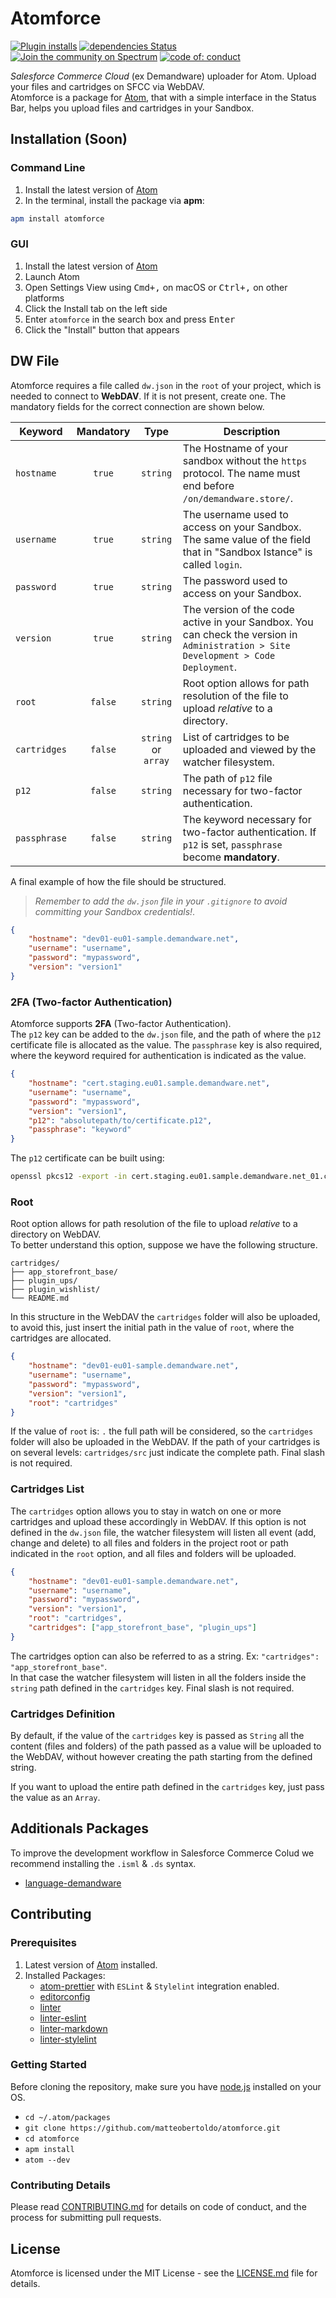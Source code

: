 # Atomforce

[![Plugin installs](https://img.shields.io/apm/dm/atomforce.svg)](https://atom.io/packages/atomforce) [![dependencies Status](https://david-dm.org/matteobertoldo/atomforce/status.svg)](https://david-dm.org/matteobertoldo/atomforce) [![Join the community on Spectrum](https://withspectrum.github.io/badge/badge.svg)](https://spectrum.chat/atomforce) [![code of: conduct](https://img.shields.io/badge/code_of-conduct-ff69b4.svg)](https://github.com/prettier/prettier)

_Salesforce Commerce Cloud_ (ex Demandware) uploader for Atom. Upload your files and cartridges on SFCC via WebDAV. <br /> Atomforce is a package for [Atom](https://atom.io), that with a simple interface in the Status Bar, helps you upload files and cartridges in your Sandbox.

## Installation (Soon)

### Command Line

1.  Install the latest version of [Atom](https://atom.io)
2.  In the terminal, install the package via **apm**:

```sh
apm install atomforce
```

### GUI

1.  Install the latest version of [Atom](https://atom.io)
2.  Launch Atom
3.  Open Settings View using <kbd>Cmd+,</kbd> on macOS or <kbd>Ctrl+,</kbd> on other platforms
4.  Click the Install tab on the left side
5.  Enter `atomforce` in the search box and press <kbd>Enter</kbd>
6.  Click the "Install" button that appears

## DW File

Atomforce requires a file called `dw.json` in the `root` of your project, which is needed to connect to **WebDAV**. If it is not present, create one. The mandatory fields for the correct connection are shown below.

| Keyword      | Mandatory |        Type         | Description                                                                                                                         |
| ------------ | :-------: | :-----------------: | ----------------------------------------------------------------------------------------------------------------------------------- |
| `hostname`   |  `true`   |      `string`       | The Hostname of your sandbox without the `https` protocol. The name must end before `/on/demandware.store/`.                        |
| `username`   |  `true`   |      `string`       | The username used to access on your Sandbox. The same value of the field that in "Sandbox Istance" is called `login`.               |
| `password`   |  `true`   |      `string`       | The password used to access on your Sandbox.                                                                                        |
| `version`    |  `true`   |      `string`       | The version of the code active in your Sandbox. You can check the version in `Administration > Site Development > Code Deployment`. |
| `root`       |  `false`  |      `string`       | Root option allows for path resolution of the file to upload _relative_ to a directory.                                             |
| `cartridges` |  `false`  | `string` or `array` | List of cartridges to be uploaded and viewed by the watcher filesystem.                                                             |
| `p12`        |  `false`  |      `string`       | The path of `p12` file necessary for two-factor authentication.                                                                     |
| `passphrase` |  `false`  |      `string`       | The keyword necessary for two-factor authentication. If `p12` is set, `passphrase` become **mandatory**.                            |

A final example of how the file should be structured. <br />

> _Remember to add the `dw.json` file in your `.gitignore` to avoid committing your Sandbox credentials!_.

```json
{
    "hostname": "dev01-eu01-sample.demandware.net",
    "username": "username",
    "password": "mypassword",
    "version": "version1"
}
```

### 2FA (Two-factor Authentication)

Atomforce supports **2FA** (Two-factor Authentication). <br /> The `p12` key can be added to the `dw.json` file, and the path of where the `p12` certificate file is allocated as the value. The `passphrase` key is also required, where the keyword required for authentication is indicated as the value.

```json
{
    "hostname": "cert.staging.eu01.sample.demandware.net",
    "username": "username",
    "password": "mypassword",
    "version": "version1",
    "p12": "absolutepath/to/certificate.p12",
    "passphrase": "keyword"
}
```

The `p12` certificate can be built using:

```sh
openssl pkcs12 -export -in cert.staging.eu01.sample.demandware.net_01.crt -inkey cert.staging.eu01.sample.demandware.net_01.key -out certificate.p12
```

### Root

Root option allows for path resolution of the file to upload _relative_ to a directory on WebDAV. <br /> To better understand this option, suppose we have the following structure.

```
cartridges/
├── app_storefront_base/
├── plugin_ups/
├── plugin_wishlist/
└── README.md
```

In this structure in the WebDAV the `cartridges` folder will also be uploaded, to avoid this, just insert the initial path in the value of `root`, where the cartridges are allocated.

```json
{
    "hostname": "dev01-eu01-sample.demandware.net",
    "username": "username",
    "password": "mypassword",
    "version": "version1",
    "root": "cartridges"
}
```

If the value of `root` is: `.` the full path will be considered, so the `cartridges` folder will also be uploaded in the WebDAV. If the path of your cartridges is on several levels: `cartridges/src` just indicate the complete path. Final slash is not required.

### Cartridges List

The `cartridges` option allows you to stay in watch on one or more cartridges and upload these accordingly in WebDAV. If this option is not defined in the `dw.json` file, the watcher filesystem will listen all event (add, change and delete) to all files and folders in the project root or path indicated in the `root` option, and all files and folders will be uploaded.

```json
{
    "hostname": "dev01-eu01-sample.demandware.net",
    "username": "username",
    "password": "mypassword",
    "version": "version1",
    "root": "cartridges",
    "cartridges": ["app_storefront_base", "plugin_ups"]
}
```

The cartridges option can also be referred to as a string. Ex: `"cartridges": "app_storefront_base"`. <br /> In that case the watcher filesystem will listen in all the folders inside the `string` path defined in the `cartridges` key. Final slash is not required.

### Cartridges Definition

By default, if the value of the `cartridges` key is passed as `String` all the content (files and folders) of the path passed as a value will be uploaded to the WebDAV, without however creating the path starting from the defined string.

If you want to upload the entire path defined in the `cartridges` key, just pass the value as an `Array`.

## Additionals Packages

To improve the development workflow in Salesforce Commerce Colud we recommend installing the `.isml` &amp; `.ds` syntax.

-   [language-demandware](https://atom.io/packages/language-demandware)

## Contributing

### Prerequisites

1.  Latest version of [Atom](https://atom.io) installed.
2.  Installed Packages:
    -   [atom-prettier](https://atom.io/packages/prettier-atom) with `ESLint` &amp; `Stylelint` integration enabled.
    -   [editorconfig](https://atom.io/packages/editorconfig)
    -   [linter](https://atom.io/packages/linter)
    -   [linter-eslint](https://atom.io/packages/linter-eslint)
    -   [linter-markdown](https://atom.io/packages/linter-markdown)
    -   [linter-stylelint](https://atom.io/packages/linter-stylelint)

### Getting Started

Before cloning the repository, make sure you have [node.js](https://nodejs.org) installed on your OS.

-   `cd ~/.atom/packages`
-   `git clone https://github.com/matteobertoldo/atomforce.git`
-   `cd atomforce`
-   `apm install`
-   `atom --dev`

### Contributing Details

Please read [CONTRIBUTING.md](https://github.com/matteobertoldo/atomforce/blob/master/CONTRIBUTING.md) for details on code of conduct, and the process for submitting pull requests.

## License

Atomforce is licensed under the MIT License - see the [LICENSE.md](https://github.com/matteobertoldo/atomforce/blob/master/LICENSE.md) file for details.
